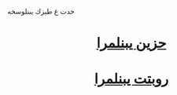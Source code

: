 خدت ع طيزك يبنلوسخه

# <p align="center" style="color:#cb3349" > [حزين يبنلمرا](https://telegram.me/Youssef_offical) <br>
 
 
 
# <p align="center" style="color:#cb3349" > [روبتت يبنلمرا](https://telegram.me/P_X_U) <br>